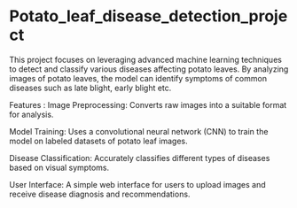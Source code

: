 # Potato_leaf_disease_detection_project
This project focuses on leveraging advanced machine learning techniques to detect and classify various diseases affecting potato leaves. By analyzing images of potato leaves, the model can identify symptoms of common diseases such as late blight, early blight etc.

Features :
Image Preprocessing: Converts raw images into a suitable format for analysis.<br>

Model Training: Uses a convolutional neural network (CNN) to train the model on labeled datasets of potato leaf images.<br>

Disease Classification: Accurately classifies different types of diseases based on visual symptoms.<br>

User Interface: A simple web interface for users to upload images and receive disease diagnosis and recommendations.<br>
